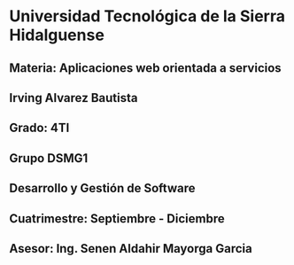 # Universidad Tecnológica de la Sierra Hidalguense

## Materia: Aplicaciones web orientada a servicios

## Irving Alvarez Bautista

## Grado: 4TI

## Grupo DSMG1

## Desarrollo y Gestión de Software

## Cuatrimestre: Septiembre - Diciembre

## Asesor: Ing. Senen Aldahir Mayorga Garcia
